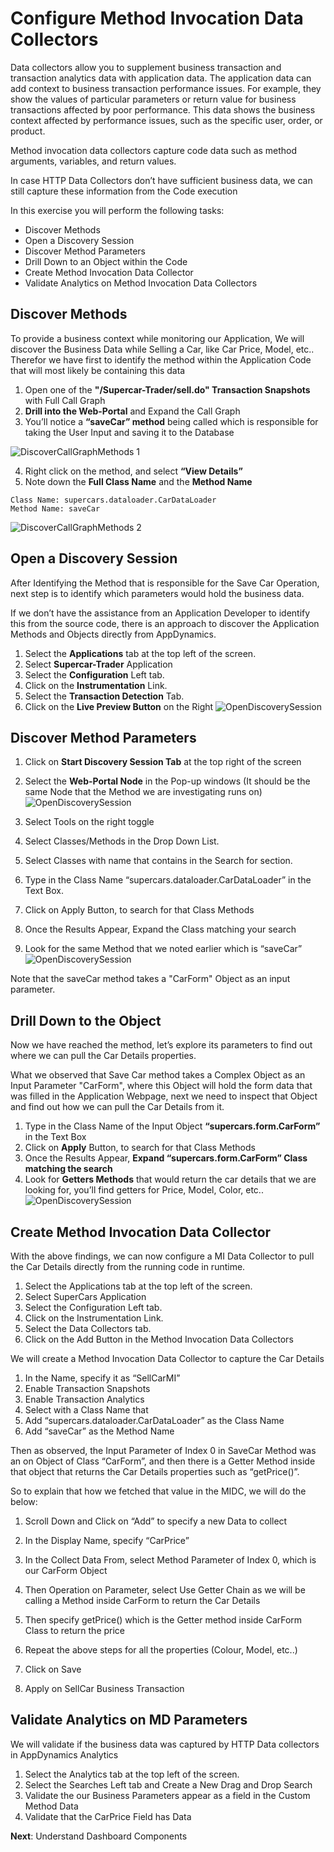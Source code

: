 # Configure Method Invocation Data Collectors

Data collectors allow you to supplement business transaction and transaction analytics data with application data. The application data can add context to business transaction performance issues. For example, they show the values of particular parameters or return value for business transactions affected by poor performance. 
This data shows the business context affected by performance issues, such as the specific user, order, or product.  

Method invocation data collectors capture code data such as method arguments, variables, and return values.

In case HTTP Data Collectors don’t have sufficient business data, we can still capture these information from the Code execution

In this exercise you will perform the following tasks:
- Discover Methods
- Open a Discovery Session
- Discover Method Parameters
- Drill Down to an Object within the Code
- Create Method Invocation Data Collector
- Validate Analytics on Method Invocation Data Collectors

## Discover Methods

To  provide a business context  while monitoring our Application, We will discover the Business Data while Selling a Car, like Car Price, Model, etc..
Therefor we have first to identify the method within the Application Code that will most likely be containing this data

1. Open one of the **"/Supercar-Trader/sell.do" Transaction Snapshots** with Full Call Graph
2. **Drill into the Web-Portal** and Expand the Call Graph
3. You’ll notice a **“saveCar” method** being called which is responsible for taking the User Input and saving it to the Database

![DiscoverCallGraphMethods 1](assets/images/06-discover-callgraph-methods-01.png)

4. Right click on the method, and select **“View Details”**
5. Note down the **Full Class Name** and the **Method Name**
  ```
  Class Name: supercars.dataloader.CarDataLoader
  Method Name: saveCar
  ```
![DiscoverCallGraphMethods 2](assets/images/06-discover-callgraph-methods-02.png)


## Open a Discovery Session

After Identifying the Method that is responsible for the Save Car Operation, next step is to identify which parameters would hold the business data.

If we don’t have the assistance from an Application Developer to identify this from the source code, there is an approach to discover the Application Methods and Objects directly from AppDynamics.

1. Select the **Applications** tab at the top left of the screen.
2. Select **Supercar-Trader** Application
3. Select the **Configuration** Left tab.
4. Click on the **Instrumentation** Link.
5. Select the **Transaction Detection** Tab.
6. Click on the **Live Preview Button** on the Right
 ![OpenDiscoverySession](assets/images/06-open-discovery-session-03.png)
 
## Discover Method Parameters

1. Click on **Start Discovery Session Tab** at the top right of the screen
2. Select the **Web-Portal Node** in the Pop-up windows (It should be the same Node that the Method we are investigating runs on)
![OpenDiscoverySession](assets/images/06-start-discovery-session-04.png)

3. Select Tools on the right toggle 
4. Select Classes/Methods in the Drop Down List.
5. Select Classes with name that contains in the Search for section.
6. Type in the Class Name “supercars.dataloader.CarDataLoader” in the Text Box.
7. Click on Apply Button, to search for that Class Methods
8. Once the Results Appear, Expand the Class matching your search
9. Look for the same Method that we noted earlier which is “saveCar”
![OpenDiscoverySession](assets/images/06-method-drill-down-05.png)

Note that the saveCar method takes a "CarForm" Object as an input parameter.

## Drill Down to the Object

Now we have reached the method, let’s explore its parameters to find out where we can pull the Car Details properties.

What we observed that Save Car method takes a Complex Object as an Input Parameter "CarForm", where this Object will hold the form data that was filled in the Application Webpage, next we need to inspect that Object and find out how we can pull the Car Details from it.

1. Type in the Class Name of the Input Object **“supercars.form.CarForm”** in the Text Box
2. Click on **Apply** Button, to search for that Class Methods
3. Once the Results Appear, **Expand “supercars.form.CarForm” Class matching the search**
4. Look for **Getters Methods** that would return the car details that we are looking for, you’ll find getters for Price, Model, Color, etc.. 
 ![OpenDiscoverySession](assets/images/06-object-drill-down-06.png)

## Create Method Invocation Data Collector

With the above findings, we can now configure a MI Data Collector to pull the Car Details directly from the running code in runtime. 

1.	Select the Applications tab at the top left of the screen.
2.	Select SuperCars Application
3.	Select the Configuration Left tab.
4.	Click on the Instrumentation Link.
5.	Select the Data Collectors tab.
6.	Click on the Add Button in the Method Invocation Data Collectors
 
We will create a Method Invocation Data Collector to capture the Car Details
1.	In the Name, specify it as “SellCarMI”
2.	Enable Transaction Snapshots
3.	Enable Transaction Analytics 
4.	Select with a Class Name that 
5.	Add “supercars.dataloader.CarDataLoader” as the Class Name
6.	Add “saveCar” as the Method Name
 
Then as observed, the Input Parameter of Index 0 in SaveCar Method was an on Object of Class “CarForm”, and then there is a Getter Method inside that object that returns the Car Details properties such as “getPrice()”.

So to explain that how we fetched that value in the MIDC, we will do the below:

1.	Scroll Down and Click on “Add” to specify a new Data to collect
 
2.	In the Display Name, specify “CarPrice”
3.	In the Collect Data From, select Method Parameter of Index 0, which is our CarForm Object
4.	Then Operation on Parameter, select Use Getter Chain as we will be calling a Method inside CarForm to return the Car Details
5.	Then specify getPrice() which is the Getter method inside CarForm Class to return the price
6.	Repeat the above steps for all the properties (Colour, Model, etc..)
7.	Click on Save
8.	Apply on SellCar Business Transaction
 
## Validate Analytics on MD Parameters

We will validate if the business data was captured by HTTP Data collectors in AppDynamics Analytics

1.	Select the Analytics tab at the top left of the screen.
2.	Select the Searches Left tab and Create a New Drag and Drop Search
3.	Validate the our Business Parameters appear as a field in the Custom Method Data
4.	Validate that the CarPrice Field has Data


**Next**: Understand Dashboard Components

